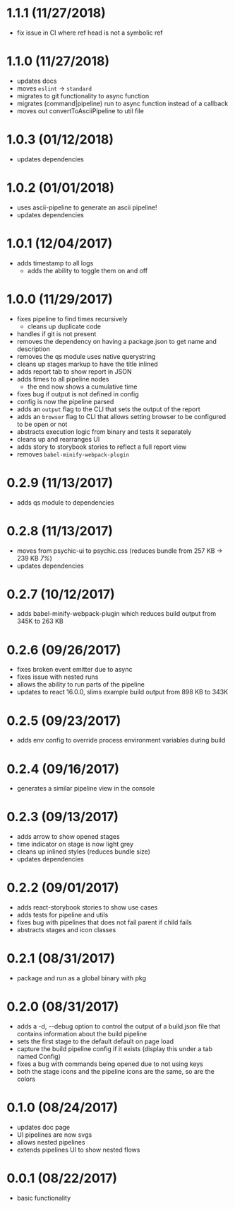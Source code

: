 # 1.1.1 (11/27/2018)

- fix issue in CI where ref head is not a symbolic ref

# 1.1.0 (11/27/2018)

- updates docs
- moves `eslint` -> `standard`
- migrates to git functionality to async function
- migrates (command|pipeline) run to async function instead of a callback
- moves out convertToAsciiPipeline to util file

# 1.0.3 (01/12/2018)

- updates dependencies

# 1.0.2 (01/01/2018)

- uses ascii-pipeline to generate an ascii pipeline!
- updates dependencies

# 1.0.1 (12/04/2017)

- adds timestamp to all logs
  - adds the ability to toggle them on and off

# 1.0.0 (11/29/2017)

- fixes pipeline to find times recursively
  - cleans up duplicate code
- handles if git is not present
- removes the dependency on having a package.json to get name and description
- removes the qs module uses native querystring
- cleans up stages markup to have the title inlined
- adds report tab to show report in JSON
- adds times to all pipeline nodes
  - the end now shows a cumulative time
- fixes bug if output is not defined in config
- config is now the pipeline parsed
- adds an `output` flag to the CLI that sets the output of the report
- adds an `browser` flag to CLI that allows setting browser to be configured to be open or not
- abstracts execution logic from binary and tests it separately
- cleans up and rearranges UI
- adds story to storybook stories to reflect a full report view
- removes `babel-minify-webpack-plugin`

# 0.2.9 (11/13/2017)

- adds qs module to dependencies

# 0.2.8 (11/13/2017)

- moves from psychic-ui to psychic.css (reduces bundle from 257 KB -> 239 KB *7%*)
- updates dependencies

# 0.2.7 (10/12/2017)

- adds babel-minify-webpack-plugin which reduces build output from 345K to 263 KB

# 0.2.6 (09/26/2017)

- fixes broken event emitter due to async
- fixes issue with nested runs
- allows the ability to run parts of the pipeline
- updates to react 16.0.0, slims example build output from 898 KB to 343K

# 0.2.5 (09/23/2017)

- adds env config to override process environment variables during build

# 0.2.4 (09/16/2017)

- generates a similar pipeline view in the console

# 0.2.3 (09/13/2017)

- adds arrow to show opened stages
- time indicator on stage is now light grey
- cleans up inlined styles (reduces bundle size)
- updates dependencies

# 0.2.2 (09/01/2017)

- adds react-storybook stories to show use cases
- adds tests for pipeline and utils
- fixes bug with pipelines that does not fail parent if child fails
- abstracts stages and icon classes

# 0.2.1 (08/31/2017)

- package and run as a global binary with pkg

# 0.2.0 (08/31/2017)

- adds a -d, --debug option to control the output of a build.json file that contains information about the build pipeline
- sets the first stage to the default default on page load
- capture the build pipeline config if it exists (display this under a tab named Config)
- fixes a bug with commands being opened due to not using keys
- both the stage icons and the pipeline icons are the same, so are the colors

# 0.1.0 (08/24/2017)

- updates doc page
- UI pipelines are now svgs
- allows nested pipelines
- extends pipelines UI to show nested flows

# 0.0.1 (08/22/2017)

- basic functionality
